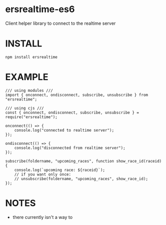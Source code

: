 # ersrealtime-es6
Client helper library to connect to the realtime server


INSTALL
=======

    npm install ersrealtime

EXAMPLE
========

    /// using modules ///
    import { onconnect, ondisconnect, subscribe, unsubscribe } from "ersrealtime";

    /// using cjs ///
    const { onconnect, ondisconnect, subscribe, unsubscribe } = require("ersrealtime");

    onconnect(() => {
        console.log("connected to realtime server");
    });

    ondisconnect(() => {
        console.log("disconnected from realtime server");
    });

    subscribe(foldername, "upcoming_races", function show_race_id(raceid) {
        console.log(`upcoming race: ${raceid}`);
        // if you want only once:
        // unsubscribe(foldername, "upcoming_races", show_race_id);
    });

NOTES
=====

* there currently isn't a way to 
